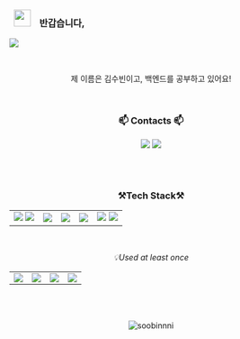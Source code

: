 <br><br>
<h3>&nbsp;&nbsp;<img src="https://raw.githubusercontent.com/aemmadi/aemmadi/master/wave.gif" width="30">&nbsp;&nbsp;&nbsp;&nbsp;반갑습니다,</h3>
<img src="https://capsule-render.vercel.app/api?type=transparent&color=auto&height=70&section=header&text=Soobinnni's%20GitHub&fontSize=60&descAlignY=10&fontColor=00000" />



<br><p align="center">제 이름은 김수빈이고, 백엔드를 공부하고 있어요!<br><!--
항상 배우려는 자세로 학습에 임하고 있습니다.<br>
배움의 성과뿐만 아니라 과정 또한 중요하게 여기는 개발자입니다.</p>-->

<br>

<h3 align="center">📫 Contacts 📫</h3>
<p align="center">
  <a href="https://blog.naver.com/xpsxm225" target="_blank"><img src="https://img.shields.io/badge/Tech_Blog-6611F5?logo=Gatsby&logoColor=white" /></a>
  <a href="mailto:xpsxm225@naver.com"><img src="https://img.shields.io/badge/Gmail-d14836?style=flat&logo=Gmail&logoColor=white&link=viliketh1s98@naver.com"/></a> 
</p>
<br><br>

<h3 align="center">
    <Strong>⚒️Tech Stack⚒️</Strong><br>
</h3>
<table align="center">
<!--  
  <tr>
    <td align="center">💡Language</td>
    <td align="center">💡Backend</td>
    <td align="center">💡Tools</td>
    <td align="center">💡DB</td>
  </tr>
-->
  <tr>
    <td><img src="https://img.shields.io/badge/JAVA-007396?style=for-the-badge&logo=java&logoColor=white">
    <img src="https://img.shields.io/badge/javascript-F7DF1E?style=for-the-badge&logo=javascript&logoColor=black"> 
    </td>
    <td><img src="https://img.shields.io/badge/SpringBoot-6DB33F?style=for-the-badge&logo=SpringBoot&logoColor=white"></td>
    <td><img src="https://img.shields.io/badge/oracle-F80000?style=for-the-badge&logo=oracle&logoColor=white"> </td>
    <td><img src="https://img.shields.io/badge/Eclipse-2C2255.svg?&style=for-the-badge&logo=Eclipse%20IDE&logoColor=white">
    </td>
    <td>
      <img src="https://img.shields.io/badge/git-F05032?style=for-the-badge&logo=git&logoColor=white">
      <img src="https://img.shields.io/badge/github-181717?style=for-the-badge&logo=github&logoColor=white">
    </td>
  </tr>
</table>
<br>
<p align="center">
  <i>💡Used at least once </i>
</p>
<table align="center">
  <tr>
    <td hieght="auto"><img src="https://img.shields.io/badge/html-E34F26?style=for-the-badge&logo=html5&logoColor=white"></td>
    <td><img src="https://img.shields.io/badge/css-1572B6?style=for-the-badge&logo=css3&logoColor=white"></td>
    <td><img src="https://img.shields.io/badge/Spring-6DB33F?style=for-the-badge&logo=Spring&logoColor=white"></td>
    <td><img src="https://img.shields.io/badge/JSP-007396?style=for-the-badge&logo=jsp&logoColor=white"></td>
  <tr>
</table>

<br><br>
<p align="center">
<img src="https://github-readme-stats.vercel.app/api/top-langs?username=soobinnni&show_icons=true&locale=en&layout=compact" alt="soobinnni" />
</p>

